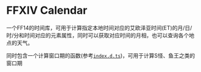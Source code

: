 # FFXIV Calendar

一个FF14的时间库，可用于计算指定本地时间对应的艾欧泽亚时间(ET)的月/日/时/分和时间对应的元素属性，同时可以获取对应时间的月相，也可以查询各个地点的天气。

同时包含一个计算窗口期的函数(参考[`index.d.ts`](./index.d.ts))，可用于计算S怪、鱼王之类的窗口期
